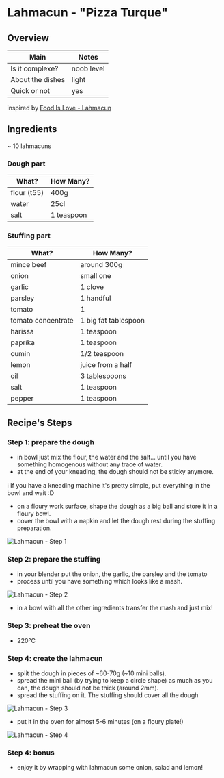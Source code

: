 # Lahmacun - "Pizza Turque"


## Overview

Main             | Notes
---------------- | ----------
Is it complexe?  | noob level
About the dishes | light
Quick or not     | yes

inspired by [Food Is Love - Lahmacun](https://youtu.be/E8sj3nSr0Ag)


## Ingredients

~ 10 lahmacuns

### Dough part

What?       | How Many?
------------| -----------
flour (t55) | 400g
water       | 25cl
salt        | 1 teaspoon

### Stuffing part

What?              | How Many?
-------------------| ---------------------
mince beef         | around 300g
onion              | small one
garlic             | 1 clove
parsley            | 1 handful
tomato             | 1
tomato concentrate | 1 big fat tablespoon
harissa            | 1 teaspoon
paprika            | 1 teaspoon
cumin              | 1/2 teaspoon
lemon              | juice from a half
oil                | 3 tablespoons
salt               | 1 teaspoon
pepper             | 1 teaspoon


## Recipe's Steps

### Step 1: prepare the dough

* in bowl just mix the flour, the water and the salt... until you have something
homogenous without any trace of water.
* at the end of your kneading, the dough should not be sticky anymore.

:information_source: If you have a kneading machine it's pretty simple, put
everything in the bowl and wait :D

* on a floury work surface, shape the dough as a big ball and store it in a
floury bowl.
* cover the bowl with a napkin and let the dough rest during the stuffing
preparation.

![Lahmacun - Step 1](./images/lahmacun-01.jpg)

### Step 2: prepare the stuffing

* in your blender put the onion, the garlic, the parsley and the tomato
* process until you have something which looks like a mash.

![Lahmacun - Step 2](./images/lahmacun-02.jpg)

* in a bowl with all the other ingredients transfer the mash and just mix!

### Step 3: preheat the oven

* 220°C

### Step 4: create the lahmacun

* split the dough in pieces of ~60-70g (~10 mini balls).
* spread the mini ball (by trying to keep a circle shape) as much as you can, the
dough should not be thick (around 2mm).
* spread the stuffing on it. The stuffing should cover all the dough

![Lahmacun - Step 3](./images/lahmacun-03.jpg)

* put it in the oven for almost 5-6 minutes (on a floury plate!)

![Lahmacun - Step 4](./images/lahmacun-04.jpg)

### Step 4: bonus

* enjoy it by wrapping with lahmacun some onion, salad and lemon!
